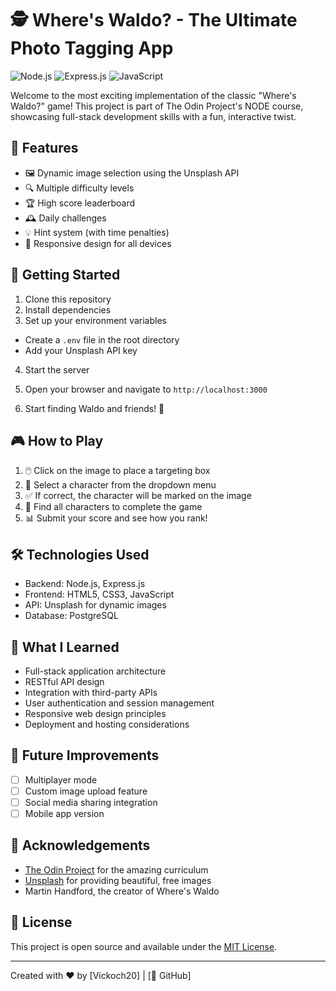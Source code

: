 # 🕵️ Where's Waldo? - The Ultimate Photo Tagging App

![Node.js](https://img.shields.io/badge/Node.js-43853D?style=for-the-badge&logo=node.js&logoColor=white)
![Express.js](https://img.shields.io/badge/Express.js-404D59?style=for-the-badge)
![JavaScript](https://img.shields.io/badge/JavaScript-F7DF1E?style=for-the-badge&logo=javascript&logoColor=black)

Welcome to the most exciting implementation of the classic "Where's Waldo?" game! This project is part of The Odin Project's NODE course, showcasing full-stack development skills with a fun, interactive twist.

## 🌟 Features

- 🖼️ Dynamic image selection using the Unsplash API
- 🔍 Multiple difficulty levels
- 🏆 High score leaderboard
- 🕰️ Daily challenges
- 💡 Hint system (with time penalties)
- 📱 Responsive design for all devices

## 🚀 Getting Started

1. Clone this repository
2. Install dependencies
3. Set up your environment variables
- Create a `.env` file in the root directory
- Add your Unsplash API key

4. Start the server
5. Open your browser and navigate to `http://localhost:3000`

6. Start finding Waldo and friends! 🎉

## 🎮 How to Play

1. 🖱️ Click on the image to place a targeting box
2. 👀 Select a character from the dropdown menu
3. ✅ If correct, the character will be marked on the image
4. 🏁 Find all characters to complete the game
5. 📊 Submit your score and see how you rank!

## 🛠️ Technologies Used

- Backend: Node.js, Express.js
- Frontend: HTML5, CSS3, JavaScript
- API: Unsplash for dynamic images
- Database: PostgreSQL

## 🧠 What I Learned

- Full-stack application architecture
- RESTful API design
- Integration with third-party APIs
- User authentication and session management
- Responsive web design principles
- Deployment and hosting considerations

## 🚧 Future Improvements

- [ ] Multiplayer mode
- [ ] Custom image upload feature
- [ ] Social media sharing integration
- [ ] Mobile app version

## 🙏 Acknowledgements

- [The Odin Project](https://www.theodinproject.com/) for the amazing curriculum
- [Unsplash](https://unsplash.com/) for providing beautiful, free images
- Martin Handford, the creator of Where's Waldo

## 📝 License

This project is open source and available under the [MIT License](LICENSE).

---

Created with ❤️ by [Vickoch20] | [🐙 GitHub]

